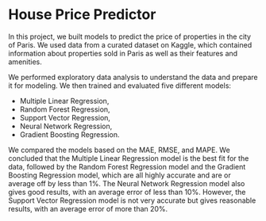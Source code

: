 # House Price Predictor
In this project, we built models to predict the price of properties in the city of Paris. We used data from a curated dataset on Kaggle, which contained information about properties sold in Paris as well as their features and amenities. 

We performed exploratory data analysis to understand the data and prepare it for modeling. We then trained and evaluated five different models: 
- Multiple Linear Regression,
- Random Forest Regression,
- Support Vector Regression,
- Neural Network Regression,
- Gradient Boosting Regression.

We compared the models based on the MAE, RMSE, and MAPE. We concluded that the Multiple Linear Regression model is the best fit for the data, followed by the Random Forest Regression model and the Gradient Boosting Regression model, which are all highly accurate and are or average off by less than 1%. The Neural Network Regression model also gives good results, with an average error of less than 10%. However, the Support Vector Regression model is not very accurate but gives reasonable results, with an average error of more than 20%.
